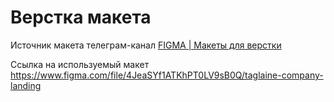 # Верстка макета
Источник макета телеграм-канал [FIGMA | Макеты для верстки](https://t.me/+oXZSKMmXp6UyOGI6)

Ссылка на используемый макет https://www.figma.com/file/4JeaSYf1ATKhPT0LV9sB0Q/taglaine-company-landing